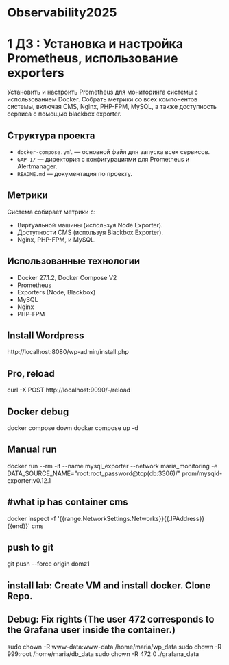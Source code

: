 # Observability2025
# 1 ДЗ : Установка и настройка Prometheus, использование exporters

Установить и настроить Prometheus для мониторинга системы с использованием Docker. Собрать метрики со всех компонентов системы, включая CMS, Nginx, PHP-FPM, MySQL, а также доступность сервиса с помощью blackbox exporter.

## Структура проекта

- `docker-compose.yml` — основной файл для запуска всех сервисов.
- `GAP-1/` — директория с конфигурациями для Prometheus и Alertmanager.
- `README.md` — документация по проекту.

## Метрики

Система собирает метрики с:
- Виртуальной машины (используя Node Exporter).
- Доступности CMS (используя Blackbox Exporter).
- Nginx, PHP-FPM, и MySQL.

## Использованные технологии

- Docker 27.1.2, Docker Compose V2
- Prometheus
- Exporters (Node, Blackbox)
- MySQL
- Nginx
- PHP-FPM

## Install Wordpress
http://localhost:8080/wp-admin/install.php

## Pro, reload
curl -X POST http://localhost:9090/-/reload

## Docker debug
docker compose down
docker compose up -d

## Manual run
docker run --rm -it   --name mysql_exporter   --network maria_monitoring   -e DATA_SOURCE_NAME="root:root_password@tcp(db:3306)/"   prom/mysqld-exporter:v0.12.1

## #what ip has container cms
docker inspect -f '{{range.NetworkSettings.Networks}}{{.IPAddress}}{{end}}' cms

## push to git
git push --force origin domz1

## install lab: Create VM and install docker. Clone Repo.

## Debug: Fix rights (The user 472 corresponds to the Grafana user inside the container.)

sudo chown -R www-data:www-data /home/maria/wp_data
sudo chown -R 999:root /home/maria/db_data
sudo chown -R 472:0 ./grafana_data
